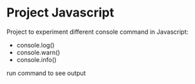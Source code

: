 # Project Javascript

Project to experiment different console command in Javascript: 
- console.log()
- console.warn()
- console.info()

run command to see output
